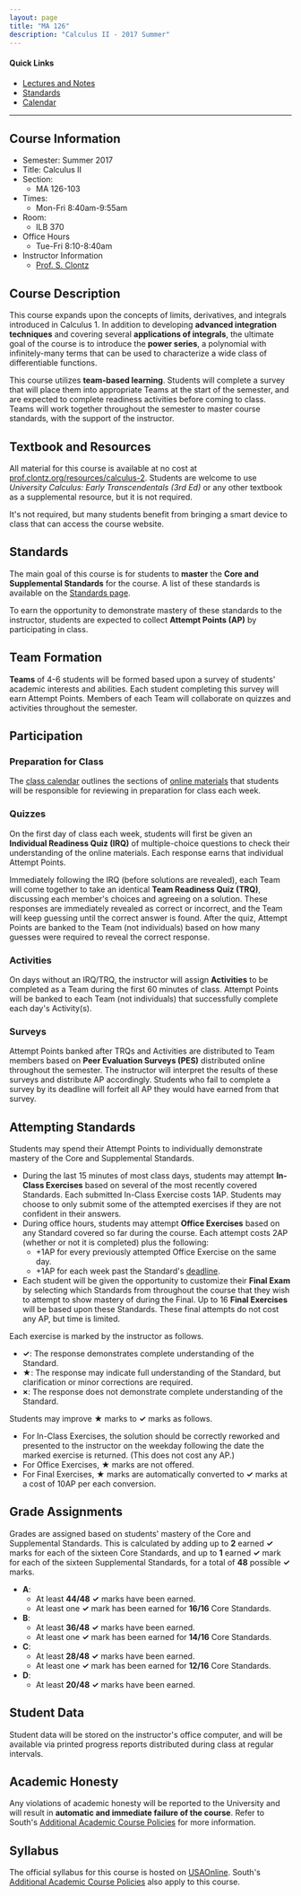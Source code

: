 ```yaml
---
layout: page
title: "MA 126"
description: "Calculus II - 2017 Summer"
---
```


#### Quick Links

- [Lectures and Notes][text]
- [Standards][standards]
- [Calendar][calendar]

---

## Course Information

* Semester: Summer 2017
* Title: Calculus II
* Section:
    * MA 126-103
* Times:
    * Mon-Fri 8:40am-9:55am
* Room:
    * ILB 370
* Office Hours
    * Tue-Fri 8:10-8:40am
* Instructor Information
    * [Prof. S. Clontz][about]


## Course Description

This course expands upon the concepts of limits, derivatives, and integrals
introduced in Calculus 1. In addition to developing **advanced
integration techniques** and covering several **applications of integrals**,
the ultimate goal of the course is
to introduce the **power series**, a polynomial with infinitely-many
terms that can be used to characterize a wide class of differentiable
functions.

This course utilizes **team-based learning**.
Students will
complete a survey that will place them into appropriate Teams at the
start of the semester, and are expected to complete readiness activities
before coming to class.
Teams will work together throughout the semester to master course
standards, with the support of the instructor.


## Textbook and Resources

All material for this course is available at no cost at
[prof.clontz.org/resources/calculus-2][text]. Students are welcome to use
*University Calculus: Early Transcendentals (3rd Ed)* or any other textbook
as a supplemental resource, but it is not required.

It's not required, but many students benefit from bringing a smart device
to class that can access the course website.


## Standards

The main goal of this course is for students to **master** the
**Core and Supplemental Standards** for the course.
A list of these standards is available on the
[Standards page][standards].

To earn the opportunity to demonstrate mastery of these standards
to the instructor, students are expected to collect
**Attempt Points (AP)** by participating in class.


## Team Formation

**Teams** of 4-6 students will be formed based upon a survey
of students' academic interests and abilities. Each student completing
this survey will earn Attempt Points.
Members of each Team will collaborate on quizzes and activities
throughout the semester.


## Participation

### Preparation for Class

The [class calendar][calendar] outlines the
sections of [online materials][text] that students will be
responsible for reviewing in preparation for class each week.

### Quizzes

On the first day of class each week, students will first be given an
**Individual Readiness Quiz (IRQ)** of multiple-choice
questions to check their understanding of the online materials.
Each response earns that individual Attempt Points.

Immediately following the IRQ (before solutions are revealed),
each Team will come together to take an
identical **Team Readiness Quiz (TRQ)**, discussing each member's choices and
agreeing on a solution. These responses are immediately revealed as correct
or incorrect, and the Team will keep guessing until the correct answer is
found. After the quiz, Attempt Points are banked to the Team (not individuals)
based on how many guesses were required to reveal the
correct response.

### Activities

On days without an IRQ/TRQ, the instructor will assign **Activities**
to be completed as a Team during the first 60 minutes of class.
Attempt Points will be banked to each Team
(not individuals) that successfully complete each day's Activity(s).

### Surveys

Attempt Points banked after TRQs and Activities are distributed
to Team members based on
**Peer Evaluation Surveys (PES)** distributed online throughout the semester.
The instructor will interpret the results of these surveys and distribute
AP accordingly. Students who fail to complete a survey by its deadline will
forfeit all AP they would have earned from that survey.



## Attempting Standards

Students may spend their Attempt Points to individually demonstrate mastery
of the Core and Supplemental Standards.

* During the last 15 minutes of most class days, students may attempt
  **In-Class Exercises** based on several of the most recently covered
  Standards.
  Each submitted In-Class Exercise costs 1AP. Students may choose to only submit
  some of the attempted exercises if they are not confident in their answers.
* During office hours, students may attempt **Office Exercises** based on
  any Standard covered so far during the course. Each attempt costs 2AP
  (whether or not it is completed) plus the following:
    * +1AP for every previously attempted Office Exercise on the same day.
    * +1AP for each week past the Standard's [deadline][standards].
* Each student will be given the opportunity to customize their **Final Exam**
  by selecting which Standards from throughout the course that they wish to
  attempt to show mastery of during the Final.
  Up to 16 **Final Exercises** will be based upon these Standards.
  These final attempts do not cost any AP, but time is limited.

Each exercise is marked by the instructor as follows.

* **✓**: The response demonstrates complete understanding of the Standard.
* **★**: The response may indicate full understanding of the Standard,
  but clarification or minor corrections are required.
* **×**: The response does not demonstrate complete understanding of the
  Standard.

Students may improve **★** marks to **✓** marks as follows.

* For In-Class Exercises, the solution should be correctly reworked and
  presented to the instructor on the weekday following the date the marked
  exercise is returned. (This does not cost any AP.)
* For Office Exercises, **★** marks are not offered.
* For Final Exercises, **★** marks are automatically converted to **✓** marks
  at a cost of 10AP per each conversion.




## Grade Assignments

Grades are assigned based on students' mastery of the Core and Supplemental
Standards. This is calculated by adding up to **2** earned **✓** marks for each
of the sixteen Core Standards,
and up to **1** earned **✓** mark for each of the sixteen
Supplemental Standards, for a total of **48** possible **✓** marks.

* **A**:
    * At least **44/48** **✓** marks have been earned.
    * At least one **✓** mark has been earned for **16/16** Core Standards.
* **B**:
    * At least **36/48** **✓** marks have been earned.
    * At least one **✓** mark has been earned for **14/16** Core Standards.
* **C**:
    * At least **28/48** **✓** marks have been earned.
    * At least one **✓** mark has been earned for **12/16** Core Standards.
* **D**:
    * At least **20/48** **✓** marks have been earned.





## Student Data

Student data will be stored on the instructor's office computer, and will
be available via printed progress reports distributed during class at
regular intervals.


## Academic Honesty

Any violations of academic honesty will be reported to the University
and will result in **automatic and immediate failure of the course**. Refer to
South's [Additional Academic Course Policies][usacoursepolicies] for
more information.


## Syllabus

The official syllabus for this course is hosted on [USAOnline][usaonline].
South's
[Additional Academic Course Policies][usacoursepolicies] also apply to this
course.



[text]: /resources/calculus2/

[calendar]: calendar/

[standards]: standards/

[about]: /about/

[usacoursepolicies]: https://www.southalabama.edu/departments/academicaffairs/resources/policies/additionalacademiccoursepolicies.pdf



[usaonline]: #
